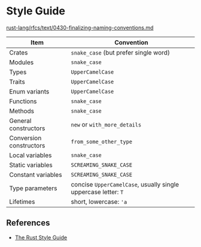 # Style Guide

[rust-lang/rfcs/text/0430-finalizing-naming-conventions.md](https://github.com/rust-lang/rfcs/blob/master/text/0430-finalizing-naming-conventions.md)

| Item                    | Convention                                                     |
| ----------------------- | -------------------------------------------------------------- |
| Crates                  | `snake_case` (but prefer single word)                          |
| Modules                 | `snake_case`                                                   |
| Types                   | `UpperCamelCase`                                               |
| Traits                  | `UpperCamelCase`                                               |
| Enum variants           | `UpperCamelCase`                                               |
| Functions               | `snake_case`                                                   |
| Methods                 | `snake_case`                                                   |
| General constructors    | `new` or `with_more_details`                                   |
| Conversion constructors | `from_some_other_type`                                         |
| Local variables         | `snake_case`                                                   |
| Static variables        | `SCREAMING_SNAKE_CASE`                                         |
| Constant variables      | `SCREAMING_SNAKE_CASE`                                         |
| Type parameters         | concise `UpperCamelCase`, usually single uppercase letter: `T` |
| Lifetimes               | short, lowercase: `'a`                                         |

## References

- [The Rust Style Guide](https://doc.rust-lang.org/nightly/style-guide/)
